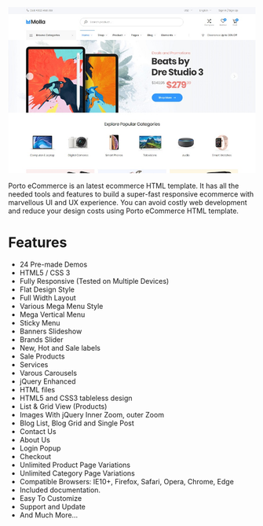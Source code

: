 ![ecommerce HTML template](assets/images/1574474686-molla.jpg)

Porto eCommerce is an latest ecommerce HTML template. It has all the needed tools and features to build a super-fast responsive ecommerce with marvellous UI and UX experience.
You can avoid costly web development and reduce your design costs using Porto eCommerce HTML template.

Features
=============

- 24 Pre-made Demos
- HTML5 / CSS 3
- Fully Responsive (Tested on Multiple Devices)
- Flat Design Style
- Full Width Layout
- Various Mega Menu Style
- Mega Vertical Menu
- Sticky Menu
- Banners Slideshow
- Brands Slider
- New, Hot and Sale labels
- Sale Products
- Services
- Varous Carousels
- jQuery Enhanced
- HTML files
- HTML5 and CSS3 tableless design
- List & Grid View (Products)
- Images With jQuery Inner Zoom, outer Zoom
- Blog List, Blog Grid and Single Post
- Contact Us
- About Us
- Login Popup
- Checkout
- Unlimited Product Page Variations
- Unlimited Category Page Variations
- Compatible Browsers: IE10+, Firefox, Safari, Opera, Chrome, Edge
- Included documentation.
- Easy To Customize
- Support and Update
- And Much More…

